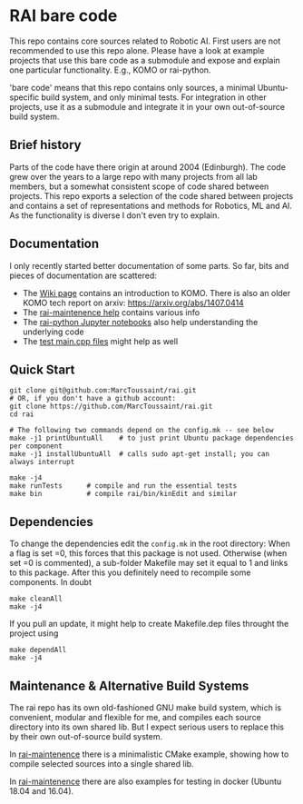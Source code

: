 # RAI bare code

This repo contains core sources related to Robotic AI. First users are
not recommended to use this repo alone.  Please have a look at example
projects that use this bare code as a submodule and expose and explain
one particular functionality. E.g., KOMO or rai-python.

'bare code' means that this repo contains only sources, a minimal
Ubuntu-specific build system, and only minimal tests. For integration
in other projects, use it as a submodule and integrate it in your own
out-of-source build system.

## Brief history

Parts of the code have there origin at around 2004 (Edinburgh). The
code grew over the years to a large repo with many projects from all
lab members, but a somewhat consistent scope of code shared between
projects. This repo exports a selection of the code shared between
projects and contains a set of representations and methods for
Robotics, ML and AI. As the functionality is diverse I don't even try
to explain.

## Documentation

I only recently started better documentation of some parts. So far, bits and pieces of documentation are scattered:
* The [Wiki page](../../wiki) contains an introduction to KOMO. There is also an older KOMO tech report on arxiv: <https://arxiv.org/abs/1407.0414>
* The [rai-maintenence help](https://github.com/MarcToussaint/rai-maintenance/tree/master/help) contains various info
* The [rai-python Jupyter notebooks](https://github.com/MarcToussaint/rai-python/tree/master/docs) also help understanding the underlying code
* The [test main.cpp files](test/) might help as well

## Quick Start

```
git clone git@github.com:MarcToussaint/rai.git
# OR, if you don't have a github account:
git clone https://github.com/MarcToussaint/rai.git
cd rai

# The following two commands depend on the config.mk -- see below
make -j1 printUbuntuAll    # to just print Ubuntu package dependencies per component
make -j1 installUbuntuAll  # calls sudo apt-get install; you can always interrupt

make -j4
make runTests      # compile and run the essential tests
make bin           # compile rai/bin/kinEdit and similar
```

## Dependencies

To change the dependencies edit the `config.mk` in the root directory:
When a flag is set =0, this forces that this package is not
used. Otherwise (when set =0 is commented), a sub-folder Makefile may
set it equal to 1 and links to this package. After this you definitely
need to recompile some components. In doubt
```
make cleanAll
make -j4
```

If you pull an update, it might help to create Makefile.dep files
throught the project using
```
make dependAll
make -j4
```

## Maintenance & Alternative Build Systems

The rai repo has its own old-fashioned GNU make build system, which is convenient, modular and flexible for me, and compiles each source directory into its own shared lib. But I expect serious users to replace this by their own out-of-source build system.

In [rai-maintenence](https://github.com/MarcToussaint/rai-maintenance/tree/master/buildAlternatives) there is a minimalistic CMake example, showing how to compile selected sources into a single shared lib.

In [rai-maintenence](https://github.com/MarcToussaint/rai-maintenance/tree/master/docker) there are also examples for testing in docker (Ubuntu 18.04 and 16.04).
